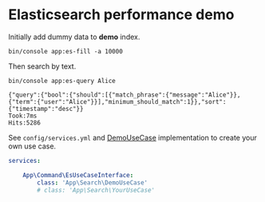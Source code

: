 # Elasticsearch performance demo

Initially add dummy data to **demo** index.

```
bin/console app:es-fill -a 10000
```

Then search by text.

```
bin/console app:es-query Alice

{"query":{"bool":{"should":[{"match_phrase":{"message":"Alice"}},{"term":{"user":"Alice"}}],"minimum_should_match":1}},"sort":{"timestamp":"desc"}}
Took:7ms
Hits:5286
```

See `config/services.yml` and [DemoUseCase](src/Search/DemoUseCase.php) implementation to create your own use case.

```yml
services:

    App\Command\EsUseCaseInterface:
        class: 'App\Search\DemoUseCase'
        # class: 'App\Search\YourUseCase'
```
